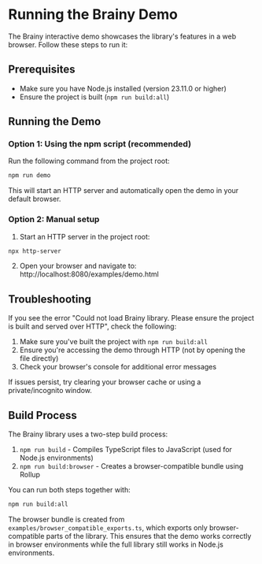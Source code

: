 # Running the Brainy Demo

The Brainy interactive demo showcases the library's features in a web browser. Follow these steps to run it:

## Prerequisites

- Make sure you have Node.js installed (version 23.11.0 or higher)
- Ensure the project is built (`npm run build:all`)

## Running the Demo

### Option 1: Using the npm script (recommended)

Run the following command from the project root:

```bash
npm run demo
```

This will start an HTTP server and automatically open the demo in your default browser.

### Option 2: Manual setup

1. Start an HTTP server in the project root:

```bash
npx http-server
```

2. Open your browser and navigate to:
   http://localhost:8080/examples/demo.html

## Troubleshooting

If you see the error "Could not load Brainy library. Please ensure the project is built and served over HTTP", check the following:

1. Make sure you've built the project with `npm run build:all`
2. Ensure you're accessing the demo through HTTP (not by opening the file directly)
3. Check your browser's console for additional error messages

If issues persist, try clearing your browser cache or using a private/incognito window.

## Build Process

The Brainy library uses a two-step build process:

1. `npm run build` - Compiles TypeScript files to JavaScript (used for Node.js environments)
2. `npm run build:browser` - Creates a browser-compatible bundle using Rollup

You can run both steps together with:

```bash
npm run build:all
```

The browser bundle is created from `examples/browser_compatible_exports.ts`, which exports only browser-compatible parts of the library. This ensures that the demo works correctly in browser environments while the full library still works in Node.js environments.
